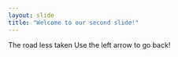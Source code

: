 ```yaml
---
layout: slide
title: "Welcome to our second slide!"
---
```

The road less taken 
Use the left arrow to go back!

